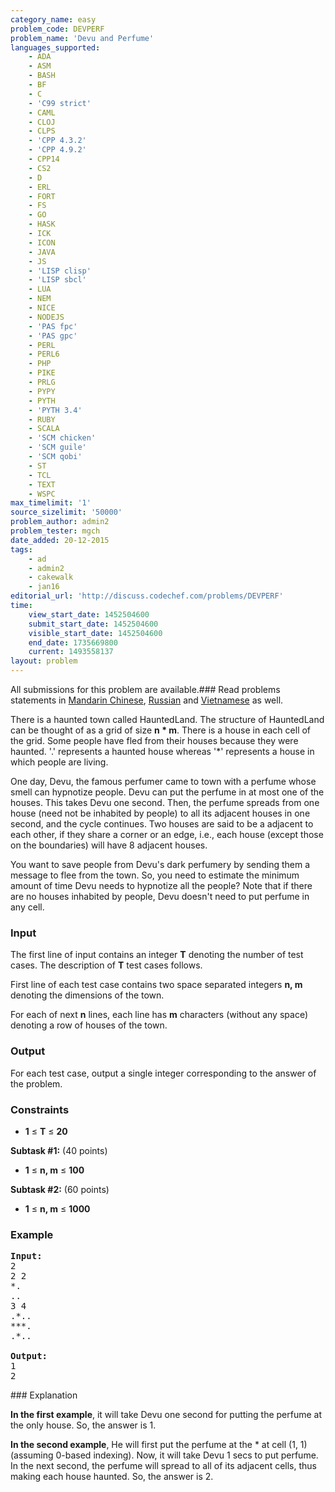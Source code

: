 ```yaml
---
category_name: easy
problem_code: DEVPERF
problem_name: 'Devu and Perfume'
languages_supported:
    - ADA
    - ASM
    - BASH
    - BF
    - C
    - 'C99 strict'
    - CAML
    - CLOJ
    - CLPS
    - 'CPP 4.3.2'
    - 'CPP 4.9.2'
    - CPP14
    - CS2
    - D
    - ERL
    - FORT
    - FS
    - GO
    - HASK
    - ICK
    - ICON
    - JAVA
    - JS
    - 'LISP clisp'
    - 'LISP sbcl'
    - LUA
    - NEM
    - NICE
    - NODEJS
    - 'PAS fpc'
    - 'PAS gpc'
    - PERL
    - PERL6
    - PHP
    - PIKE
    - PRLG
    - PYPY
    - PYTH
    - 'PYTH 3.4'
    - RUBY
    - SCALA
    - 'SCM chicken'
    - 'SCM guile'
    - 'SCM qobi'
    - ST
    - TCL
    - TEXT
    - WSPC
max_timelimit: '1'
source_sizelimit: '50000'
problem_author: admin2
problem_tester: mgch
date_added: 20-12-2015
tags:
    - ad
    - admin2
    - cakewalk
    - jan16
editorial_url: 'http://discuss.codechef.com/problems/DEVPERF'
time:
    view_start_date: 1452504600
    submit_start_date: 1452504600
    visible_start_date: 1452504600
    end_date: 1735669800
    current: 1493558137
layout: problem
---
```

All submissions for this problem are available.###  Read problems statements in [Mandarin Chinese](http://www.codechef.com/download/translated/JAN16/mandarin/DEVPERF.pdf), [Russian](http://www.codechef.com/download/translated/JAN16/russian/DEVPERF.pdf) and [Vietnamese](http://www.codechef.com/download/translated/JAN16/vietnamese/DEVPERF.pdf) as well.

There is a haunted town called HauntedLand. The structure of HauntedLand can be thought of as a grid of size **n \* m**. There is a house in each cell of the grid. Some people have fled from their houses because they were haunted. '.' represents a haunted house whereas '\*' represents a house in which people are living.

One day, Devu, the famous perfumer came to town with a perfume whose smell can hypnotize people. Devu can put the perfume in at most one of the houses. This takes Devu one second. Then, the perfume spreads from one house (need not be inhabited by people) to all its adjacent houses in one second, and the cycle continues. Two houses are said to be a adjacent to each other, if they share a corner or an edge, i.e., each house (except those on the boundaries) will have 8 adjacent houses.

You want to save people from Devu's dark perfumery by sending them a message to flee from the town. So, you need to estimate the minimum amount of time Devu needs to hypnotize all the people? Note that if there are no houses inhabited by people, Devu doesn't need to put perfume in any cell.

### Input

The first line of input contains an integer **T** denoting the number of test cases. The description of **T** test cases follows.

First line of each test case contains two space separated integers **n, m** denoting the dimensions of the town.

For each of next **n** lines, each line has **m** characters (without any space) denoting a row of houses of the town.

### Output

For each test case, output a single integer corresponding to the answer of the problem.

### Constraints

- **1** ≤ **T** ≤ **20**

**Subtask #1:** (40 points)

- **1** ≤ **n, m** ≤ **100**

**Subtask #2:** (60 points)

- **1** ≤ **n, m** ≤ **1000**

### Example

<pre><b>Input:</b>
2
2 2
<font face="monospace">*.</font>
<font face="monospace">..</font>
3 4
<font face="monospace">.*..</font>
<font face="monospace">***.</font>
<font face="monospace">.*..</font>

<b>Output:</b>
1
2
</pre>### Explanation

**In the first example**, it will take Devu one second for putting the perfume at the only house. So, the answer is 1.

**In the second example**, He will first put the perfume at the \* at cell (1, 1) (assuming 0-based indexing).
Now, it will take Devu 1 secs to put perfume. In the next second, the perfume will spread to all of its adjacent cells, thus making each house haunted.
So, the answer is 2.
